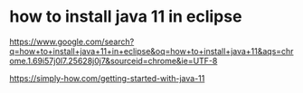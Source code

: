 # how to install java 11 in eclipse

https://www.google.com/search?q=how+to+install+java+11+in+eclipse&oq=how+to+install+java+11&aqs=chrome.1.69i57j0l7.25628j0j7&sourceid=chrome&ie=UTF-8

https://simply-how.com/getting-started-with-java-11
